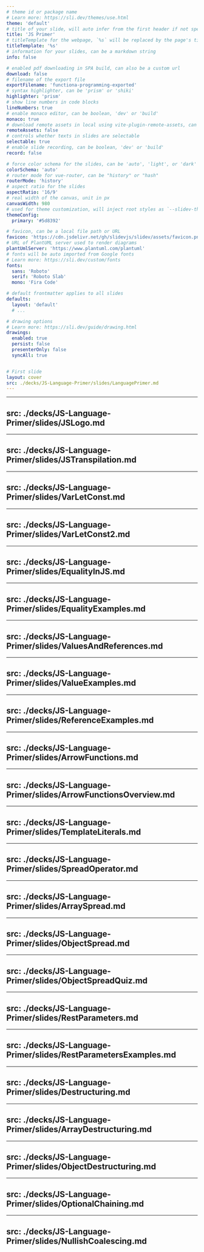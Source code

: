 ```yaml
---
# theme id or package name
# Learn more: https://sli.dev/themes/use.html
theme: 'default'
# title of your slide, will auto infer from the first header if not specified
title: 'JS Primer'
# titleTemplate for the webpage, `%s` will be replaced by the page's title
titleTemplate: '%s'
# information for your slides, can be a markdown string
info: false

# enabled pdf downloading in SPA build, can also be a custom url
download: false
# filename of the export file
exportFilename: 'functiona-programming-exported'
# syntax highlighter, can be 'prism' or 'shiki'
highlighter: 'prism'
# show line numbers in code blocks
lineNumbers: true
# enable monaco editor, can be boolean, 'dev' or 'build'
monaco: true
# download remote assets in local using vite-plugin-remote-assets, can be boolean, 'dev' or 'build'
remoteAssets: false
# controls whether texts in slides are selectable
selectable: true
# enable slide recording, can be boolean, 'dev' or 'build'
record: false

# force color schema for the slides, can be 'auto', 'light', or 'dark'
colorSchema: 'auto'
# router mode for vue-router, can be "history" or "hash"
routerMode: 'history'
# aspect ratio for the slides
aspectRatio: '16/9'
# real width of the canvas, unit in px
canvasWidth: 980
# used for theme customization, will inject root styles as `--slidev-theme-x` for attribute `x`
themeConfig:
  primary: '#5d8392'

# favicon, can be a local file path or URL
favicon: 'https://cdn.jsdelivr.net/gh/slidevjs/slidev/assets/favicon.png'
# URL of PlantUML server used to render diagrams
plantUmlServer: 'https://www.plantuml.com/plantuml'
# fonts will be auto imported from Google fonts
# Learn more: https://sli.dev/custom/fonts
fonts:
  sans: 'Roboto'
  serif: 'Roboto Slab'
  mono: 'Fira Code'

# default frontmatter applies to all slides
defaults:
  layout: 'default'
  # ...

# drawing options
# Learn more: https://sli.dev/guide/drawing.html
drawings:
  enabled: true
  persist: false
  presenterOnly: false
  syncAll: true


# First slide
layout: cover
src: ./decks/JS-Language-Primer/slides/LanguagePrimer.md
---
```


---
src: ./decks/JS-Language-Primer/slides/JSLogo.md
---

---
src: ./decks/JS-Language-Primer/slides/JSTranspilation.md
---

---
src: ./decks/JS-Language-Primer/slides/VarLetConst.md
---

---
src: ./decks/JS-Language-Primer/slides/VarLetConst2.md
---

---
src: ./decks/JS-Language-Primer/slides/EqualityInJS.md
---

---
src: ./decks/JS-Language-Primer/slides/EqualityExamples.md
---

---
src: ./decks/JS-Language-Primer/slides/ValuesAndReferences.md
---

---
src: ./decks/JS-Language-Primer/slides/ValueExamples.md
---

---
src: ./decks/JS-Language-Primer/slides/ReferenceExamples.md
---

---
src: ./decks/JS-Language-Primer/slides/ArrowFunctions.md
---

---
src: ./decks/JS-Language-Primer/slides/ArrowFunctionsOverview.md
---

---
src: ./decks/JS-Language-Primer/slides/TemplateLiterals.md
---

---
src: ./decks/JS-Language-Primer/slides/SpreadOperator.md
---

---
src: ./decks/JS-Language-Primer/slides/ArraySpread.md
---

---
src: ./decks/JS-Language-Primer/slides/ObjectSpread.md
---

---
src: ./decks/JS-Language-Primer/slides/ObjectSpreadQuiz.md
---

---
src: ./decks/JS-Language-Primer/slides/RestParameters.md
---

---
src: ./decks/JS-Language-Primer/slides/RestParametersExamples.md
---

---
src: ./decks/JS-Language-Primer/slides/Destructuring.md
---

---
src: ./decks/JS-Language-Primer/slides/ArrayDestructuring.md
---

---
src: ./decks/JS-Language-Primer/slides/ObjectDestructuring.md
---

---
src: ./decks/JS-Language-Primer/slides/OptionalChaining.md
---

---
src: ./decks/JS-Language-Primer/slides/NullishCoalescing.md
---
